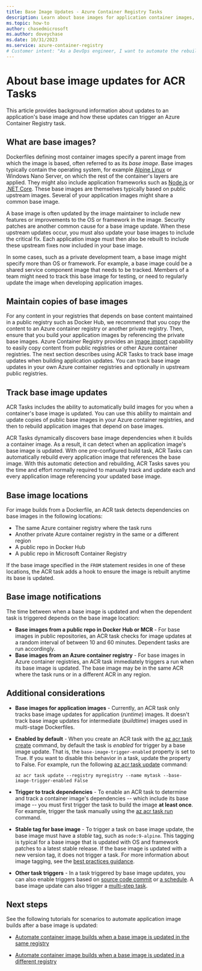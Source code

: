 ```yaml
---
title: Base Image Updates - Azure Container Registry Tasks
description: Learn about base images for application container images, and about how a base image update can trigger an Azure Container Registry task.
ms.topic: how-to
author: chasedmicrosoft
ms.author: doveychase
ms.date: 10/31/2023
ms.service: azure-container-registry
# Customer intent: "As a DevOps engineer, I want to automate the rebuilding of application images when their base images are updated, so that I can ensure all applications are using the latest security patches and features without manual effort."
---
```


# About base image updates for ACR Tasks

This article provides background information about updates to an application's base image and how these updates can trigger an Azure Container Registry task.

## What are base images?

Dockerfiles defining most container images specify a parent image from which the image is based, often referred to as its *base image*. Base images typically contain the operating system, for example [Alpine Linux][base-alpine] or Windows Nano Server, on which the rest of the container's layers are applied. They might also include application frameworks such as [Node.js][base-node] or [.NET Core][base-dotnet]. These base images are themselves typically based on public upstream images. Several of your application images might share a common base image.

A base image is often updated by the image maintainer to include new features or improvements to the OS or framework in the image. Security patches are another common cause for a base image update. When these upstream updates occur, you must also update your base images to include the critical fix. Each application image must then also be rebuilt to include these upstream fixes now included in your base image.

In some cases, such as a private development team, a base image might specify more than OS or framework. For example, a base image could be a shared service component image that needs to be tracked. Members of a team might need to track this base image for testing, or need to regularly update the image when developing application images.

## Maintain copies of base images

For any content in your registries that depends on base content maintained in a public registry such as Docker Hub, we recommend that you copy the content to an Azure container registry or another private registry. Then, ensure that you build your application images by referencing the private base images. Azure Container Registry provides an [image import](container-registry-import-images.md) capability to easily copy content from public registries or other Azure container registries. The next section describes using ACR Tasks to track base image updates when building application updates. You can track base image updates in your own Azure container registries and optionally in upstream public registries.

## Track base image updates

ACR Tasks includes the ability to automatically build images for you when a container's base image is updated. You can use this ability to maintain and update copies of public base images in your Azure container registries, and then to rebuild application images that depend on base images.

ACR Tasks dynamically discovers base image dependencies when it builds a container image. As a result, it can detect when an application image's base image is updated. With one pre-configured build task, ACR Tasks can automatically rebuild every application image that references the base image. With this automatic detection and rebuilding, ACR Tasks saves you the time and effort normally required to manually track and update each and every application image referencing your updated base image.

## Base image locations

For image builds from a Dockerfile, an ACR task detects dependencies on base images in the following locations:

* The same Azure container registry where the task runs
* Another private Azure container registry in the same or a different region 
* A public repo in Docker Hub 
* A public repo in Microsoft Container Registry

If the base image specified in the `FROM` statement resides in one of these locations, the ACR task adds a hook to ensure the image is rebuilt anytime its base is updated.

## Base image notifications

The time between when a base image is updated and when the dependent task is triggered depends on the base image location:

* **Base images from a public repo in Docker Hub or MCR** - For base images in public repositories, an ACR task checks for image updates at a random interval of between 10 and 60 minutes. Dependent tasks are run accordingly.
* **Base images from an Azure container registry** - For base images in Azure container registries, an ACR task immediately triggers a run when its base image is updated. The base image may be in the same ACR where the task runs or in a different ACR in any region.

## Additional considerations

* **Base images for application images** - Currently, an ACR task only tracks base image updates for application (*runtime*) images. It doesn't track base image updates for intermediate (*buildtime*) images used in multi-stage Dockerfiles.  

* **Enabled by default** - When you create an ACR task with the [az acr task create][az-acr-task-create] command, by default the task is *enabled* for trigger by a base image update. That is, the `base-image-trigger-enabled` property is set to True. If you want to disable this behavior in a task, update the property to False. For example, run the following [az acr task update][az-acr-task-update] command:

  ```azurecli
  az acr task update --registry myregistry --name mytask --base-image-trigger-enabled False
  ```

* **Trigger to track dependencies** - To enable an ACR task to determine and track a container image's dependencies -- which include its base image -- you must first trigger the task to build the image **at least once**. For example, trigger the task manually using the [az acr task run][az-acr-task-run] command.

* **Stable tag for base image** - To trigger a task on base image update, the base image must have a *stable* tag, such as `node:9-alpine`. This tagging is typical for a base image that is updated with OS and framework patches to a latest stable release. If the base image is updated with a new version tag, it does not trigger a task. For more information about image tagging, see the [best practices guidance](container-registry-image-tag-version.md). 

* **Other task triggers** - In a task triggered by base image updates, you can also enable triggers based on [source code commit](container-registry-tutorial-build-task.md) or [a schedule](container-registry-tasks-scheduled.md). A base image update can also trigger a [multi-step task](container-registry-tasks-multi-step.md).

## Next steps

See the following tutorials for scenarios to automate application image builds after a base image is updated:

* [Automate container image builds when a base image is updated in the same registry](container-registry-tutorial-base-image-update.md)

* [Automate container image builds when a base image is updated in a different registry](container-registry-tutorial-private-base-image-update.md)


<!-- LINKS - External -->
[base-alpine]: https://hub.docker.com/_/alpine/
[base-dotnet]: https://hub.docker.com/_/microsoft-dotnet
[base-node]: https://hub.docker.com/_/node/
[sample-archive]: https://github.com/Azure-Samples/acr-build-helloworld-node/archive/master.zip
[terms-of-use]: https://azure.microsoft.com/support/legal/preview-supplemental-terms/

<!-- LINKS - Internal -->
[azure-cli]: /cli/azure/install-azure-cli
[az-acr-build]: /cli/azure/acr#az-acr-build
[az-acr-pack-build]: /cli/azure/acr/pack#az-acr-pack-build
[az-acr-task]: /cli/azure/acr/task
[az-acr-task-create]: /cli/azure/acr/task#az-acr-task-create
[az-acr-task-run]: /cli/azure/acr/task#az-acr-task-run
[az-acr-task-update]: /cli/azure/acr/task#az-acr-task-update
[az-login]: /cli/azure/reference-index#az-login
[az-login-service-principal]: /cli/azure/authenticate-azure-cli

<!-- IMAGES -->
[quick-build-01-fork]: ./media/container-registry-tutorial-quick-build/quick-build-01-fork.png
[quick-build-02-browser]: ./media/container-registry-tutorial-quick-build/quick-build-02-browser.png
